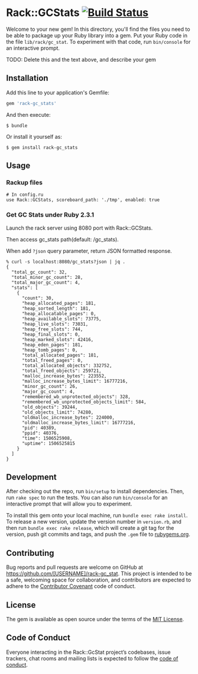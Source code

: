 # Rack::GCStats [![Build Status](https://travis-ci.org/SpringMT/rack-gc_stats.svg?branch=master)](https://travis-ci.org/SpringMT/rack-gc_stats)

Welcome to your new gem! In this directory, you'll find the files you need to be able to package up your Ruby library into a gem. Put your Ruby code in the file `lib/rack/gc_stat`. To experiment with that code, run `bin/console` for an interactive prompt.

TODO: Delete this and the text above, and describe your gem

## Installation

Add this line to your application's Gemfile:

```ruby
gem 'rack-gc_stats'
```

And then execute:

    $ bundle

Or install it yourself as:

    $ gem install rack-gc_stats

## Usage

### Rackup files

```
# In config.ru
use Rack::GCStats, scoreboard_path: './tmp', enabled: true
```

### Get GC Stats under Ruby 2.3.1

Launch the rack server using 8080 port with Rack::GCStats.

Then access gc_stats path(default: /gc_stats).

When add `?json` query parameter, return JSON formatted response.

```
% curl -s localhost:8080/gc_stats?json | jq .
{
  "total_gc_count": 32,
  "total_minor_gc_count": 28,
  "total_major_gc_count": 4,
  "stats": [
    {
      "count": 30,
      "heap_allocated_pages": 181,
      "heap_sorted_length": 181,
      "heap_allocatable_pages": 0,
      "heap_available_slots": 73775,
      "heap_live_slots": 73031,
      "heap_free_slots": 744,
      "heap_final_slots": 0,
      "heap_marked_slots": 42416,
      "heap_eden_pages": 181,
      "heap_tomb_pages": 0,
      "total_allocated_pages": 181,
      "total_freed_pages": 0,
      "total_allocated_objects": 332752,
      "total_freed_objects": 259721,
      "malloc_increase_bytes": 223552,
      "malloc_increase_bytes_limit": 16777216,
      "minor_gc_count": 26,
      "major_gc_count": 4,
      "remembered_wb_unprotected_objects": 328,
      "remembered_wb_unprotected_objects_limit": 584,
      "old_objects": 39244,
      "old_objects_limit": 74280,
      "oldmalloc_increase_bytes": 224000,
      "oldmalloc_increase_bytes_limit": 16777216,
      "pid": 40389,
      "ppid": 40376,
      "time": 1506525908,
      "uptime": 1506525815
    }
  ]
}
```

## Development

After checking out the repo, run `bin/setup` to install dependencies. Then, run `rake spec` to run the tests. You can also run `bin/console` for an interactive prompt that will allow you to experiment.

To install this gem onto your local machine, run `bundle exec rake install`. To release a new version, update the version number in `version.rb`, and then run `bundle exec rake release`, which will create a git tag for the version, push git commits and tags, and push the `.gem` file to [rubygems.org](https://rubygems.org).

## Contributing

Bug reports and pull requests are welcome on GitHub at https://github.com/[USERNAME]/rack-gc_stat. This project is intended to be a safe, welcoming space for collaboration, and contributors are expected to adhere to the [Contributor Covenant](http://contributor-covenant.org) code of conduct.

## License

The gem is available as open source under the terms of the [MIT License](http://opensource.org/licenses/MIT).

## Code of Conduct

Everyone interacting in the Rack::GcStat project’s codebases, issue trackers, chat rooms and mailing lists is expected to follow the [code of conduct](https://github.com/[USERNAME]/rack-gc_stat/blob/master/CODE_OF_CONDUCT.md).
